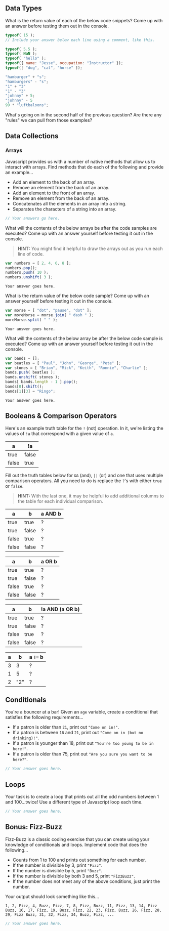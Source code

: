 ## Data Types

What is the return value of each of the below code snippets? Come up with an answer before testing them out in the console.

```js
typeof( 15 );
// Include your answer below each line using a comment, like this.

typeof( 5.5 );
typeof( NaN );
typeof( "hello" );
typeof({ name: "Jesse", occupation: "Instructor" });
typeof([ "dog", "cat", "horse" ]);

"hamburger" + "s";
"hamburgers" - "s";
"1" + "3"
"1" - "3"
"johnny" + 5;
"johnny" - 5
99 * "luftbaloons";
```

What's going on in the second half of the previous question? Are there any "rules" we can pull from those examples?

## Data Collections

### Arrays

Javascript provides us with a number of native methods that allow us to interact with arrays. Find methods that do each of the following and provide an example...
* Add an element to the back of an array.
* Remove an element from the back of an array.
* Add an element to the front of an array.
* Remove an element from the back of an array.
* Concatenates all the elements in an array into a string.
* Separates the characters of a string into an array.

```js
// Your answers go here.
```

What will the contents of the below arrays be after the code samples are executed? Come up with an answer yourself before testing it out in the console.
> **HINT:** You might find it helpful to draw the arrays out as you run each line of code.

```js
var numbers = [ 2, 4, 6, 8 ];
numbers.pop();
numbers.push( 10 );
numbers.unshift( 3 );
```

```
Your answer goes here.
```

What is the return value of the below code sample? Come up with an answer yourself before testing it out in the console.

```js
var morse = [ "dot", "pause", "dot" ];
var moreMorse = morse.join( " dash " );
moreMorse.split( " " );
```

```
Your answer goes here.
```

What will the contents of the below array be after the below code sample is executed? Come up with an answer yourself before testing it out in the console.

```js
var bands = [];
var beatles = [ "Paul", "John", "George", "Pete" ];
var stones = [ "Brian", "Mick", "Keith", "Ronnie", "Charlie" ];
bands.push( beatles );
bands.unshift( stones );
bands[ bands.length - 1 ].pop();
bands[0].shift();
bands[1][3] = "Ringo";
```

```
Your answer goes here.
```

## Booleans & Comparison Operators

Here's an example truth table for the `!` (not) operation. In it, we're listing the values of `!a` that correspond with a given value of `a`.

|a|!a|
|-|--|
|true|false|
|false|true|

Fill out the truth tables below for `&&` (and), `||` (or) and one that uses multiple comparison operators. All you need to do is replace the `?`'s with either `true` or `false`.
> **HINT:** With the last one, it may be helpful to add additional columns to the table for each individual comparison.

| a | b | a AND b |
| --- | --- | --- |
| true | true | ? |
| true | false | ? |
| false | true | ? |
| false | false | ? |

|a|b|a OR b|
|---|---|---|
|true|true|?|
|true|false|?|
|false|true|?|
|false|false|?|

|a|b|!a AND (a OR b)|
|---|---|---|
|true|true|?|
|true|false|?|
|false|true|?|
|false|false|?|

|a|b|a `!=` b|
|---|---|---|
|3|3|?|
|1|5|?|
|2|"2"|?|

## Conditionals

You're a bouncer at a bar! Given an `age` variable, create a conditional that satisfies the following requirements...
* If a patron is older than `21`, print out `"Come on in!"`.
* If a patron is between `18` and `21`, print out `"Come on in (but no drinking)!"`.
* If a patron is younger than 18, print out `"You're too young to be in here!"`.
* If a patron is older than 75, print out `"Are you sure you want to be here?"`.

```js
// Your answer goes here.
```

## Loops

Your task is to create a loop that prints out all the odd numbers between 1 and 100...twice! Use a different type of Javascript loop each time.

```js
// Your answer goes here.
```

## Bonus: Fizz-Buzz
Fizz-Buzz is a classic coding exercise that you can create using your knowledge of conditionals and loops. Implement code that does the following...
* Counts from 1 to 100 and prints out something for each number.
* If the number is divisible by 3, print `"Fizz"`.
* If the number is divisible by 5, print `"Buzz"`.
* If the number is divisible by both 3 and 5, print `"FizzBuzz"`.
* If the number does not meet any of the above conditions, just print the number.

Your output should look something like this...
```
1, 2, Fizz, 4, Buzz, Fizz, 7, 8, Fizz, Buzz, 11, Fizz, 13, 14, Fizz Buzz, 16, 17, Fizz, 19, Buzz, Fizz, 22, 23, Fizz, Buzz, 26, Fizz, 28, 29, Fizz Buzz, 31, 32, Fizz, 34, Buzz, Fizz, ...
```

```js
// Your answer goes here.
```
